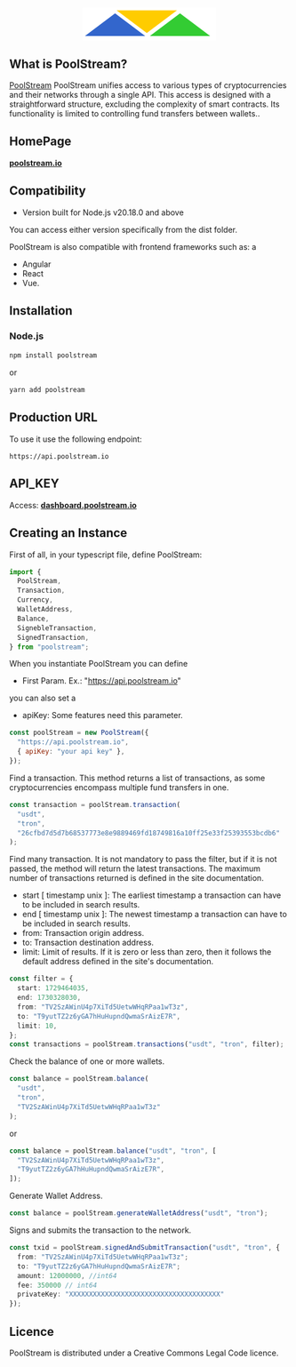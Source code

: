 <h1 align="center">
  <a href="https://poolstream.io">
    <img align="center" src="https://raw.githubusercontent.com/lmfacchini/poolstream/refs/heads/master/logo_up.png"/>
  </a>
</h1>

## What is PoolStream?

[PoolStream](https://poolstream.io) PoolStream unifies access to various types of cryptocurrencies and their networks through a single API. This access is designed with a straightforward structure, excluding the complexity of smart contracts. Its functionality is limited to controlling fund transfers between wallets..

## HomePage

**[poolstream.io](https://poolstream.io)**

## Compatibility

- Version built for Node.js v20.18.0 and above

You can access either version specifically from the dist folder.

PoolStream is also compatible with frontend frameworks such as:
a

- Angular
- React
- Vue.

## Installation

### Node.js

```bash
npm install poolstream
```

or

```bash
yarn add poolstream
```

## Production URL

To use it use the following endpoint:

```
https://api.poolstream.io
```

## API_KEY

Access: **[dashboard.poolstream.io](https://dashboard.poolstream.io)**

## Creating an Instance

First of all, in your typescript file, define PoolStream:

```typescript
import {
  PoolStream,
  Transaction,
  Currency,
  WalletAddress,
  Balance,
  SignebleTransaction,
  SignedTransaction,
} from "poolstream";
```

When you instantiate PoolStream you can define

- First Param. Ex.: "https://api.poolstream.io"

you can also set a

- apiKey: Some features need this parameter.

```js
const poolStream = new PoolStream({
  "https://api.poolstream.io",
  { apiKey: "your api key" },
});
```

Find a transaction. This method returns a list of transactions, as some cryptocurrencies encompass multiple fund transfers in one.

```js
const transaction = poolStream.transaction(
  "usdt",
  "tron",
  "26cfbd7d5d7b68537773e8e9889469fd18749816a10ff25e33f25393553bcdb6"
);
```

Find many transaction. It is not mandatory to pass the filter, but if it is not passed, the method will return the latest transactions. The maximum number of transactions returned is defined in the site documentation.

- start [ timestamp unix ]: The earliest timestamp a transaction can have to be included in search results.
- end [ timestamp unix ]: The newest timestamp a transaction can have to be included in search results.
- from: Transaction origin address.
- to: Transaction destination address.
- limit: Limit of results. If it is zero or less than zero, then it follows the default address defined in the site's documentation.

```ts
const filter = {
  start: 1729464035,
  end: 1730328030,
  from: "TV2SzAWinU4p7XiTd5UetwWHqRPaa1wT3z",
  to: "T9yutTZ2z6yGA7hHuHupndQwmaSrAizE7R",
  limit: 10,
};
const transactions = poolStream.transactions("usdt", "tron", filter);
```

Check the balance of one or more wallets.

```ts
const balance = poolStream.balance(
  "usdt",
  "tron",
  "TV2SzAWinU4p7XiTd5UetwWHqRPaa1wT3z"
);
```

or

```ts
const balance = poolStream.balance("usdt", "tron", [
  "TV2SzAWinU4p7XiTd5UetwWHqRPaa1wT3z",
  "T9yutTZ2z6yGA7hHuHupndQwmaSrAizE7R",
]);
```

Generate Wallet Address.

```ts
const balance = poolStream.generateWalletAddress("usdt", "tron");
```

Signs and submits the transaction to the network.

```ts
const txid = poolStream.signedAndSubmitTransaction("usdt", "tron", {
  from: "TV2SzAWinU4p7XiTd5UetwWHqRPaa1wT3z";
  to: "T9yutTZ2z6yGA7hHuHupndQwmaSrAizE7R";
  amount: 12000000, //int64
  fee: 350000 // int64
  privateKey: "XXXXXXXXXXXXXXXXXXXXXXXXXXXXXXXXXXXXXX"
});
```

## Licence

PoolStream is distributed under a Creative Commons Legal Code licence.

```

```
